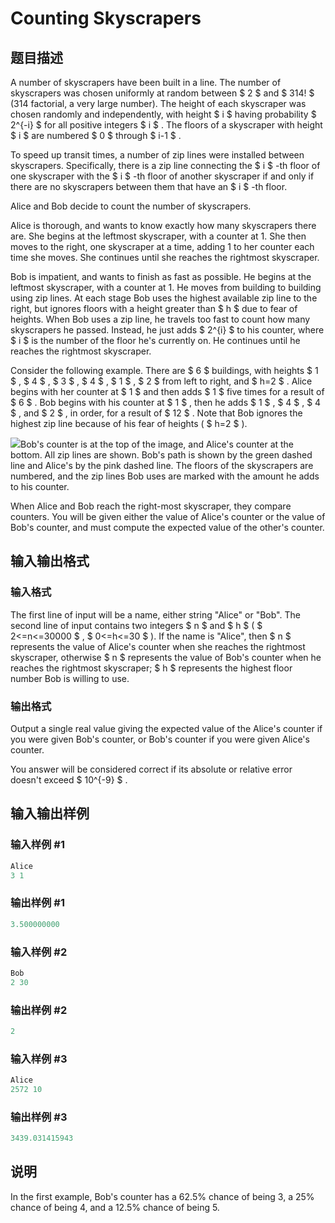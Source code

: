 # Counting Skyscrapers

## 题目描述

A number of skyscrapers have been built in a line. The number of skyscrapers was chosen uniformly at random between $ 2 $ and $ 314! $ (314 factorial, a very large number). The height of each skyscraper was chosen randomly and independently, with height $ i $ having probability $ 2^{-i} $ for all positive integers $ i $ . The floors of a skyscraper with height $ i $ are numbered $ 0 $ through $ i-1 $ .

To speed up transit times, a number of zip lines were installed between skyscrapers. Specifically, there is a zip line connecting the $ i $ -th floor of one skyscraper with the $ i $ -th floor of another skyscraper if and only if there are no skyscrapers between them that have an $ i $ -th floor.

Alice and Bob decide to count the number of skyscrapers.

Alice is thorough, and wants to know exactly how many skyscrapers there are. She begins at the leftmost skyscraper, with a counter at 1. She then moves to the right, one skyscraper at a time, adding 1 to her counter each time she moves. She continues until she reaches the rightmost skyscraper.

Bob is impatient, and wants to finish as fast as possible. He begins at the leftmost skyscraper, with a counter at 1. He moves from building to building using zip lines. At each stage Bob uses the highest available zip line to the right, but ignores floors with a height greater than $ h $ due to fear of heights. When Bob uses a zip line, he travels too fast to count how many skyscrapers he passed. Instead, he just adds $ 2^{i} $ to his counter, where $ i $ is the number of the floor he's currently on. He continues until he reaches the rightmost skyscraper.

Consider the following example. There are $ 6 $ buildings, with heights $ 1 $ , $ 4 $ , $ 3 $ , $ 4 $ , $ 1 $ , $ 2 $ from left to right, and $ h=2 $ . Alice begins with her counter at $ 1 $ and then adds $ 1 $ five times for a result of $ 6 $ . Bob begins with his counter at $ 1 $ , then he adds $ 1 $ , $ 4 $ , $ 4 $ , and $ 2 $ , in order, for a result of $ 12 $ . Note that Bob ignores the highest zip line because of his fear of heights ( $ h=2 $ ).

![](https://cdn.luogu.com.cn/upload/vjudge_pic/CF335E/9d367cf028f39a08adbadadae64bb921b844f30a.png)Bob's counter is at the top of the image, and Alice's counter at the bottom. All zip lines are shown. Bob's path is shown by the green dashed line and Alice's by the pink dashed line. The floors of the skyscrapers are numbered, and the zip lines Bob uses are marked with the amount he adds to his counter.

When Alice and Bob reach the right-most skyscraper, they compare counters. You will be given either the value of Alice's counter or the value of Bob's counter, and must compute the expected value of the other's counter.

## 输入输出格式

### 输入格式

The first line of input will be a name, either string "Alice" or "Bob". The second line of input contains two integers $ n $ and $ h $ ( $ 2<=n<=30000 $ , $ 0<=h<=30 $ ). If the name is "Alice", then $ n $ represents the value of Alice's counter when she reaches the rightmost skyscraper, otherwise $ n $ represents the value of Bob's counter when he reaches the rightmost skyscraper; $ h $ represents the highest floor number Bob is willing to use.

### 输出格式

Output a single real value giving the expected value of the Alice's counter if you were given Bob's counter, or Bob's counter if you were given Alice's counter.

You answer will be considered correct if its absolute or relative error doesn't exceed $ 10^{-9} $ .

## 输入输出样例

### 输入样例 #1

```cpp
Alice
3 1

```
### 输出样例 #1

```cpp
3.500000000

```
### 输入样例 #2

```cpp
Bob
2 30

```
### 输出样例 #2

```cpp
2

```
### 输入样例 #3

```cpp
Alice
2572 10

```
### 输出样例 #3

```cpp
3439.031415943

```
## 说明

In the first example, Bob's counter has a 62.5% chance of being 3, a 25% chance of being 4, and a 12.5% chance of being 5.

